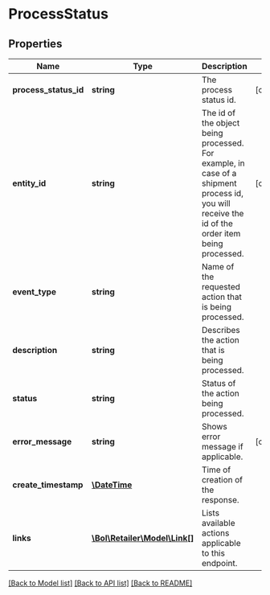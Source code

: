 # ProcessStatus

## Properties
Name | Type | Description | Notes
------------ | ------------- | ------------- | -------------
**process_status_id** | **string** | The process status id. | [optional] 
**entity_id** | **string** | The id of the object being processed. For example, in case of a shipment process id, you will receive the id of the order item being processed. | [optional] 
**event_type** | **string** | Name of the requested action that is being processed. | 
**description** | **string** | Describes the action that is being processed. | 
**status** | **string** | Status of the action being processed. | 
**error_message** | **string** | Shows error message if applicable. | [optional] 
**create_timestamp** | [**\DateTime**](\DateTime.md) | Time of creation of the response. | 
**links** | [**\Bol\Retailer\Model\Link[]**](Link.md) | Lists available actions applicable to this endpoint. | 

[[Back to Model list]](../README.md#documentation-for-models) [[Back to API list]](../README.md#documentation-for-api-endpoints) [[Back to README]](../README.md)


